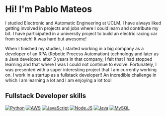 # Hi! I'm Pablo Mateos
I studied Electronic and Automatic Engineering at UCLM. I have always liked getting involved in projects and jobs where I could learn and contribute my bit. I have participated in a university project to build an electric racing car from scratch! It was hard but awesome!

When I finished my studies, I started working in a big company as a developer of an RPA \(Robotic Process Automation\) technology and later as a Java developer. after 3 years in that company, I felt that I had stopped learning and that where I was I could not continue to evolve. Fortunately, I was presented with a super interesting project that I am currently working on. I work in a startup as a fullstack developer!! An incredible challenge in which I am learning a lot and I am enjoying a lot too!

## Fullstack Developer skills
[![Python](https://img.shields.io/badge/Python-007396?style=for-the-badge&logo=python&logoColor=white&labelColor=101010)]()
[![AWS](https://img.shields.io/badge/AWS-232F3E?style=for-the-badge&logo=amazon-aws&logoColor=white&labelColor=101010)]()
[![JavaScript](https://img.shields.io/badge/JavaScript-F7DF1E?style=for-the-badge&logo=javascript&logoColor=white&labelColor=101010)]()
[![Node.JS](https://img.shields.io/badge/Node.JS-339933?style=for-the-badge&logo=node.js&logoColor=white&labelColor=101010)]()
[![Java](https://img.shields.io/badge/Java-007396?style=for-the-badge&logo=java&logoColor=white&labelColor=101010)]()
[![MySQL](https://img.shields.io/badge/MySQL-4479A1?style=for-the-badge&logo=mysql&logoColor=white&labelColor=101010)]()
